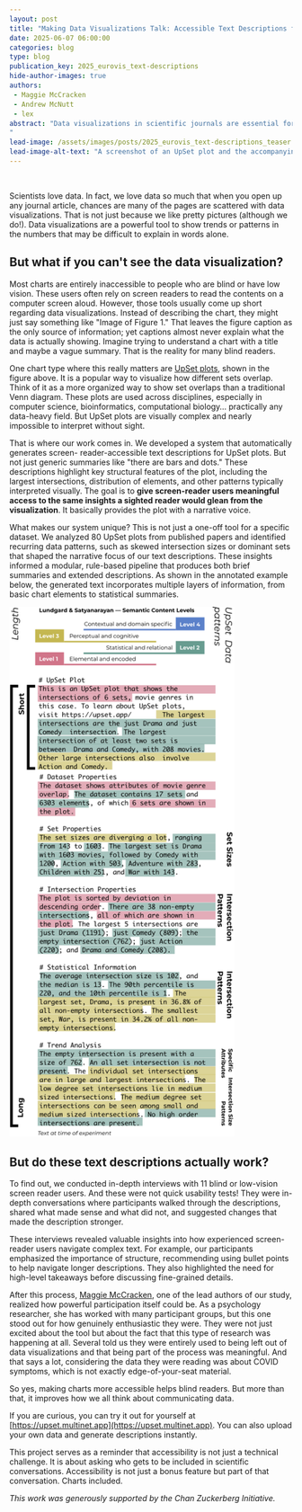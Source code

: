 ```yaml
---
layout: post
title: "Making Data Visualizations Talk: Accessible Text Descriptions for UpSet Plots"
date: 2025-06-07 06:00:00
categories: blog
type: blog
publication_key: 2025_eurovis_text-descriptions
hide-author-images: true
authors: 
 - Maggie McCracken
 - Andrew McNutt
 - lex
abstract: "Data visualizations in scientific journals are essential for understanding the content of an article. However, visualizations typically are inaccessible for blind or low-vision users. A common remedy are text descriptions for the visualizations. Yet, text descriptions are difficult to generate for advanced plots, such as UpSet Plots. Here, we introduce methods to generate short and long text descriptions for UpSet Plots.
"
lead-image: /assets/images/posts/2025_eurovis_text-descriptions_teaser.png
lead-image-alt-text: "A screenshot of an UpSet plot and the accompanying text description on the website https://upset.multinet.app. The plot shows data about covid symptoms. User interface elements for interacting with the plot are visible on the left. The text description is shown on the right."
---
```


<br>

Scientists love data. In fact, we love data so much that when you open up any journal article,
chances are many of the pages are scattered with data visualizations. That is not just because we like pretty pictures (although we do!). Data visualizations are a powerful tool to show trends or patterns in the numbers that may be difficult to explain in words alone.

## But what if you can't see the data visualization?

Most charts are entirely inaccessible to people who are blind or have low vision. These users often rely on screen readers to read the contents on a computer screen aloud. However, those tools usually come up short regarding data visualizations. Instead of describing the chart, they might just say something like "Image of Figure 1." That leaves the figure caption as the only source of information; yet captions almost never explain what the data is actually showing. Imagine trying to understand a chart with a title and maybe a vague summary. That is the reality for many blind readers.

One chart type where this really matters are [UpSet plots](https://upset.app), shown in the figure above. It is a popular way to visualize how different sets overlap. Think of it as a more organized way to show set overlaps than a traditional Venn diagram. These plots are used across disciplines, especially in computer science, bioinformatics, computational biology… practically any data-heavy field. But UpSet plots are visually complex and nearly impossible to interpret without sight. 

That is where our work comes in. We developed a system that automatically generates screen- reader-accessible text descriptions for UpSet plots. But not just generic summaries like "there are bars and dots." These descriptions highlight key structural features of the plot, including the largest intersections, distribution of elements, and other patterns typically interpreted visually. The goal is to **give screen-reader users meaningful access to the same insights a sighted reader would glean from the visualization**. It basically provides the plot with a narrative voice.









What makes our system unique? This is not just a one-off tool for a specific dataset. We
analyzed 80 UpSet plots from published papers and identified recurring data patterns, such as
skewed intersection sizes or dominant sets that shaped the narrative focus of our text
descriptions. These insights informed a modular, rule-based pipeline that produces both brief
summaries and extended descriptions. As shown in the annotated example below, the generated text incorporates multiple layers of information, from basic chart elements to statistical summaries.

<img src="/assets/images/posts/2025_eurovis_text-description.png" alt="A long piece of text, one of the upset plot descriptions, with colorful annotations. At the top is a legend describing what the colors mean. It reads Level 1 (element and encoded), Level 2 (Statistical and relational), Level 3 (perceptual and cognitive), and Level 4 (Contextual and domain-specific). Each piece of the text is colored by one of these tags. On the left-hand side, it is indicated which piece of the text is the long description and which part is the short description. On the right-hand side are indications which of our developed patterns are relevant to each piece of text." width="400px">

## But do these text descriptions actually work?

To find out, we conducted in-depth interviews with 11 blind or low-vision screen reader users. And these were not quick usability tests! They were in-depth conversations where participants walked through the descriptions, shared what made sense and what did not, and suggested changes that made the description stronger.

These interviews revealed valuable insights into how experienced screen-reader users navigate complex text. For example, our participants emphasized the importance of structure, recommending using bullet points to help navigate longer descriptions. They also highlighted the need for high-level takeaways before discussing fine-grained details.

After this process, [Maggie McCracken](https://scholar.google.com/citations?user=Yq2he8sAAAAJ&hl=en), one of the lead authors of our study, realized how powerful participation itself could be. As a psychology researcher, she has worked with many participant groups, but this one stood out for how genuinely enthusiastic they were. They were not just excited about the tool but about the fact that this type of research was happening at all. Several told us they were entirely used to being left out of data visualizations and that being part of the process was meaningful. And that says a lot, considering the data they were reading was about COVID symptoms, which is not exactly edge-of-your-seat material.

So yes, making charts more accessible helps blind readers. But more than that, it improves how we all think about communicating data. 

If you are curious, you can try it out for yourself at [https://upset.multinet.app](https://upset.multinet.app). You can also upload your own data and generate descriptions instantly.

This project serves as a reminder that accessibility is not just a technical challenge. It is about asking who gets to be included in scientific conversations. Accessibility is not just a bonus feature but part of that conversation. Charts included.

*This work was generously supported by the Chan Zuckerberg Initiative.*
